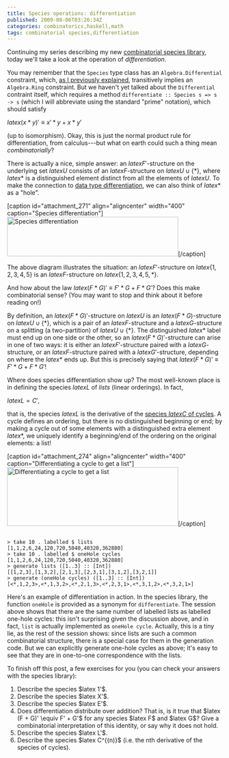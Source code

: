 ```yaml
---
title: Species operations: differentiation
published: 2009-08-06T03:26:34Z
categories: combinatorics,haskell,math
tags: combinatorial species,differentiation
---
```


Continuing my series describing my new <a href="http://hackage.haskell.org/package/species">combinatorial species library</a>, today we'll take a look at the operation of <i>differentiation</i>.

You may remember that the <code>Species</code> type class has an <code>Algebra.Differential</code> constraint, which, <a href="http://byorgey.wordpress.com/2009/07/30/primitive-species-and-species-operations/">as I previously explained</a>, transitively implies an <code>Algebra.Ring</code> constraint.  But we haven't yet talked about the <code>Differential</code> contraint itself, which requires a method <code>differentiate :: Species s =&gt; s -&gt; s</code> (which I will abbreviate using the standard "prime" notation), which should satisfy

$latex (x * y)' \equiv x' * y + x * y'$

(up to isomorphism).  Okay, this is just the normal product rule for differentiation, from calculus---but what on earth could such a thing mean <i>combinatorially</i>?

There is actually a nice, simple answer: an $latex F'$-structure on the underlying set $latex U$ consists of an $latex F$-structure on $latex U \cup \{*\}$, where $latex *$ is a distinguished element distinct from all the elements of $latex U$.  To make the connection to <a href="http://en.wikibooks.org/wiki/Haskell/Zippers#Differentiation_of_data_types">data type differentiation</a>, we can also think of $latex *$ as a "hole".

[caption id="attachment_271" align="aligncenter" width="400" caption="Species differentiation"]<img src="http://byorgey.files.wordpress.com/2009/08/diff.png" alt="Species differentiation" title="diff" width="400" height="92" class="size-full wp-image-271" />[/caption]

The above diagram illustrates the situation: an $latex F'$-structure on $latex \{1,2,3,4,5\}$ is an $latex F$-structure on $latex \{1,2,3,4,5,*\}$.

And how about the law $latex (F * G)' \equiv F' * G + F * G'$?  Does this make combinatorial sense? (You may want to stop and think about it before reading on!)

By definition, an $latex (F * G)'$-structure on $latex U$ is an $latex (F*G)$-structure on $latex U \cup \{*\}$, which is a pair of an $latex F$-structure and a $latex G$-structure on a splitting (a two-partition) of $latex U \cup \{*\}$.  The distinguished $latex *$ label must end up on one side or the other, so an $latex (F*G)'$-structure can arise in one of two ways: it is either an $latex F'$-structure paired with a $latex G$-structure, or an $latex F$-structure paired with a $latex G'$-structure, depending on where the $latex *$ ends up.  But this is precisely saying that $latex (F * G)' \equiv F' * G + F * G'$!

Where does species differentiation show up?  The most well-known place is in defining the species $latex L$ of <i>lists</i> (linear orderings).  In fact,


$latex L = C'$,


that is, the species $latex L$ is the derivative of the <a href="http://byorgey.wordpress.com/2009/07/31/primitive-species-and-species-operations-part-ii/">species $latex C$ of cycles</a>.  A cycle defines an ordering, but there is no distinguished beginning or end; by making a cycle out of some elements with a distinguished extra element $latex *$, we uniquely identify a beginning/end of the ordering on the original elements: a list!

[caption id="attachment_274" align="aligncenter" width="400" caption="Differentiating a cycle to get a list"]<img src="http://byorgey.files.wordpress.com/2009/08/cyclediff.png" alt="Differentiating a cycle to get a list" title="cyclediff" width="400" height="137" class="size-full wp-image-274" />[/caption]

<code>
&gt; take 10 . labelled $ lists
[1,1,2,6,24,120,720,5040,40320,362880]
&gt; take 10 . labelled $ oneHole cycles
[1,1,2,6,24,120,720,5040,40320,362880]
&gt; generate lists ([1..3] :: [Int])
[[1,2,3],[1,3,2],[2,1,3],[2,3,1],[3,1,2],[3,2,1]]
&gt; generate (oneHole cycles) ([1..3] :: [Int])
[&lt;*,1,2,3&gt;,&lt;*,1,3,2&gt;,&lt;*,2,1,3&gt;,&lt;*,2,3,1&gt;,&lt;*,3,1,2&gt;,&lt;*,3,2,1&gt;]
</code>

Here's an example of differentiation in action.  In the species library, the function <code>oneHole</code> is provided as a synonym for <code>differentiate</code>.  The session above shows that there are the same number of labelled lists as labelled one-hole cycles: this isn't surprising given the discussion above, and in fact, <code>list</code> is actually implemented as <code>oneHole cycle</code>.  Actually, this is a tiny lie, as the rest of the session shows: since lists are such a common combinatorial structure, there is a special case for them in the generation code.  But we can explicitly generate one-hole cycles as above; it's easy to see that they are in one-to-one correspondence with the lists.

To finish off this post, a few exercises for you (you can check your answers with the species library):
<ol>
	<li>Describe the species $latex 1'$.</li>
	<li>Describe the species $latex X'$.</li>
	<li>Describe the species $latex E'$.</li>
	<li>Does differentiation distribute over addition?  That is, is it true that $latex (F + G)' \equiv F' + G'$ for any species $latex F$ and $latex G$?  Give a combinatorial interpretation of this identity, or say why it does not hold.</li>
	<li>Describe the species $latex L'$.</li>
	<li>Describe the species $latex C^{(n)}$ (i.e. the nth derivative of the species of cycles).</li>
</ol>




